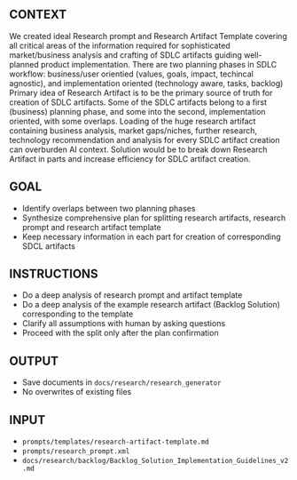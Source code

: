 ## CONTEXT
We created ideal Research prompt and Research Artifact Template covering all critical areas of the information required for sophisticated market/business analysis and crafting of SDLC artifacts guiding well-planned product implementation.
There are two planning phases in SDLC workflow: business/user orientied (values, goals, impact, techincal agnostic), and implementation oriented (technology aware, tasks, backlog)
Primary idea of Research Artifact is to be the primary source of truth for creation of SDLC artifacts. Some of the SDLC artifacts belong to a first (business) planning phase, and some into the second, implementation oriented, with some overlaps. Loading of the huge research artifact containing business analysis, market gaps/niches, further research, technology recommendation and analysis for every SDLC artifact creation can overburden AI context. Solution would be to break down Research Artifact in parts and increase efficiency for SDLC artifact creation.

## GOAL
- Identify overlaps between two planning phases
- Synthesize comprehensive plan for splitting research artifacts, research prompt and research artifact template
- Keep necessary information in each part for creation of corresponding SDCL artifacts

## INSTRUCTIONS
- Do a deep analysis of research prompt and artifact template
- Do a deep analysis of the example research artifact (Backlog Solution) corresponding to the template
- Clarify all assumptions with human by asking questions
- Proceed with the split only after the plan confirmation

## OUTPUT
- Save documents in `docs/research/research_generator`
- No overwrites of existing files

## INPUT
- `prompts/templates/research-artifact-template.md`
- `prompts/research_prompt.xml`
- `docs/research/backlog/Backlog_Solution_Implementation_Guidelines_v2.md`

